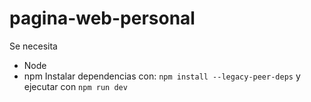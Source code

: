 # pagina-web-personal
Se necesita 
  * Node
  * npm
Instalar dependencias con:
`npm install --legacy-peer-deps`
y ejecutar con
`npm run dev`
